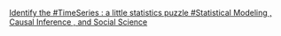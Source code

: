 [Identify the #TimeSeries : a little statistics puzzle   #Statistical Modeling , Causal Inference , and Social Science](https://qi.tc/qi/111433)
